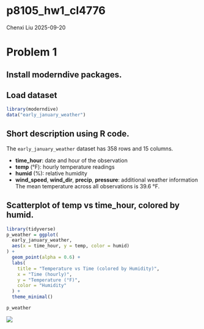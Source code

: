 p8105_hw1_cl4776
================
Chenxi Liu
2025-09-20

# Problem 1

## Install moderndive packages.

## Load dataset

``` r
library(moderndive)
data("early_january_weather")
```

## Short description using R code.

The `early_january_weather` dataset has 358 rows and 15 columns.  
- **time_hour**: date and hour of the observation  
- **temp** (°F): hourly temperature readings  
- **humid** (%): relative humidity  
- **wind_speed**, **wind_dir**, **precip**, **pressure**: additional
weather information  
The mean temperature across all observations is 39.6 °F.

## Scatterplot of temp vs time_hour, colored by humid.

``` r
library(tidyverse)
p_weather = ggplot(
  early_january_weather,
  aes(x = time_hour, y = temp, color = humid)
) +
  geom_point(alpha = 0.6) +
  labs(
    title = "Temperature vs Time (colored by Humidity)",
    x = "Time (hourly)",
    y = "Temperature (°F)",
    color = "Humidity"
  ) +
  theme_minimal()

p_weather
```

![](p8105_hw1_cl4776_files/figure-gfm/unnamed-chunk-2-1.png)<!-- -->

